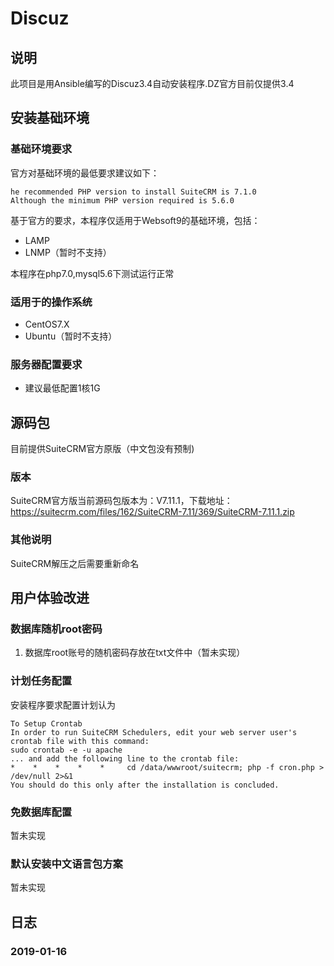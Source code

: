 # Discuz

## 说明
此项目是用Ansible编写的Discuz3.4自动安装程序.DZ官方目前仅提供3.4


## 安装基础环境

### 基础环境要求

官方对基础环境的最低要求建议如下：
~~~
he recommended PHP version to install SuiteCRM is 7.1.0 
Although the minimum PHP version required is 5.6.0
~~~

基于官方的要求，本程序仅适用于Websoft9的基础环境，包括：

* LAMP
* LNMP（暂时不支持）

本程序在php7.0,mysql5.6下测试运行正常

### 适用于的操作系统

* CentOS7.X
* Ubuntu（暂时不支持）

### 服务器配置要求

* 建议最低配置1核1G


## 源码包

目前提供SuiteCRM官方原版（中文包没有预制)


### 版本
SuiteCRM官方版当前源码包版本为：V7.11.1，下载地址：https://suitecrm.com/files/162/SuiteCRM-7.11/369/SuiteCRM-7.11.1.zip

### 其他说明
SuiteCRM解压之后需要重新命名


## 用户体验改进

### 数据库随机root密码
1. 数据库root账号的随机密码存放在txt文件中（暂未实现）

### 计划任务配置
安装程序要求配置计划认为

~~~
To Setup Crontab
In order to run SuiteCRM Schedulers, edit your web server user's crontab file with this command: 
sudo crontab -e -u apache
... and add the following line to the crontab file: 
*    *    *    *    *     cd /data/wwwroot/suitecrm; php -f cron.php > /dev/null 2>&1 
You should do this only after the installation is concluded. 

~~~


### 免数据库配置

暂未实现


### 默认安装中文语言包方案

暂未实现


## 日志
### 2019-01-16
